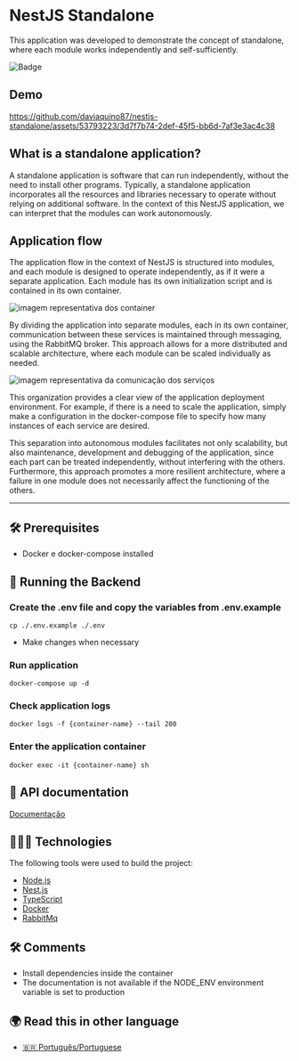 # NestJS Standalone

This application was developed to demonstrate the concept of standalone, where each module works independently and self-sufficiently.

![Badge](https://img.shields.io/badge/standalone-api-%237159c1?style=for-the-badge&logo=ghost)

## Demo

https://github.com/daviaquino87/nestjs-standalone/assets/53793223/3d7f7b74-2def-45f5-bb6d-7af3e3ac4c38


## What is a standalone application?

A standalone application is software that can run independently, without the need to install other programs. Typically, a standalone application incorporates all the resources and libraries necessary to operate without relying on additional software. In the context of this NestJS application, we can interpret that the modules can work autonomously.

## Application flow
  The application flow in the context of NestJS is structured into modules, and each module is designed to operate independently, as if it were a separate application. Each module has its own initialization script and is contained in its own container.

  ![imagem representativa dos container](https://cdn.discordapp.com/attachments/1115324354658570261/1224730389080309780/image.png?ex=661e8e0f&is=660c190f&hm=27c6ad32ecda23935e3138330b543b3b7ed4afc4a44ae09b191012ad6c1e6c2f&)

 By dividing the application into separate modules, each in its own container, communication between these services is maintained through messaging, using the RabbitMQ broker. This approach allows for a more distributed and scalable architecture, where each module can be scaled individually as needed.

  ![imagem representativa da comunicação dos serviços](https://cdn.discordapp.com/attachments/1115324354658570261/1224756531099074731/image.png?ex=661ea667&is=660c3167&hm=6c944e8a3cf4ccf7c9a91c407711d52e5f7bd92a1faf9b68cfc6253c4004d65f&)

This organization provides a clear view of the application deployment environment. For example, if there is a need to scale the application, simply make a configuration in the docker-compose file to specify how many instances of each service are desired.

This separation into autonomous modules facilitates not only scalability, but also maintenance, development and debugging of the application, since each part can be treated independently, without interfering with the others. Furthermore, this approach promotes a more resilient architecture, where a failure in one module does not necessarily affect the functioning of the others.

<hr>

## 🛠️ Prerequisites
* Docker e docker-compose installed

## 🎲 Running the Backend

### Create the .env file and copy the variables from .env.example
```=shell
cp ./.env.example ./.env
```
* Make changes when necessary

### Run application
```=shell
docker-compose up -d 
```

### Check application logs
```=shell
docker logs -f {container-name} --tail 200
```

### Enter the application container
```=shell
docker exec -it {container-name} sh
```

## 📖 API documentation

[Documentação](http://localhost:3001/docs)

## 👨🏼‍💻 Technologies

The following tools were used to build the project:

- [Node.js](https://nodejs.org/en/)
- [Nest.js](https://docs.nestjs.com/)
- [TypeScript](https://www.typescriptlang.org/)
- [Docker](https://docs.docker.com/)
- [RabbitMq](https://www.rabbitmq.com/docs)

## 🛠️ Comments
* Install dependencies inside the container
* The documentation is not available if the NODE_ENV environment variable is set to production

## 🌍 Read this in other language
- <a href="./docs/translations/pt-br.md" >🇧🇷 Português/Portuguese</a>
